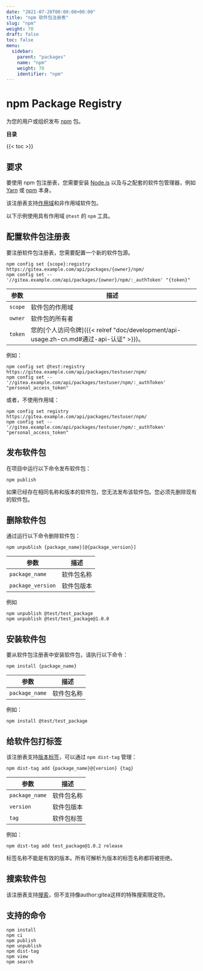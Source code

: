 ```yaml
---
date: "2021-07-20T00:00:00+00:00"
title: "npm 软件包注册表"
slug: "npm"
weight: 70
draft: false
toc: false
menu:
  sidebar:
    parent: "packages"
    name: "npm"
    weight: 70
    identifier: "npm"
---
```


# npm Package Registry

为您的用户或组织发布 [npm](https://www.npmjs.com/) 包。

**目录**

{{< toc >}}

## 要求

要使用 npm 包注册表，您需要安装 [Node.js](https://nodejs.org/en/download/)  以及与之配套的软件包管理器，例如 [Yarn](https://classic.yarnpkg.com/en/docs/install) 或 [npm](https://docs.npmjs.com/downloading-and-installing-node-js-and-npm/) 本身。

该注册表支持[作用域](https://docs.npmjs.com/misc/scope/)和非作用域软件包。

以下示例使用具有作用域 `@test` 的 `npm` 工具。

## 配置软件包注册表

要注册软件包注册表，您需要配置一个新的软件包源。

```shell
npm config set {scope}:registry https://gitea.example.com/api/packages/{owner}/npm/
npm config set -- '//gitea.example.com/api/packages/{owner}/npm/:_authToken' "{token}"
```

| 参数    | 描述                                                                                    |
| ------- | --------------------------------------------------------------------------------------- |
| `scope` | 软件包的作用域                                                                          |
| `owner` | 软件包的所有者                                                                          |
| `token` | 您的[个人访问令牌]({{< relref "doc/development/api-usage.zh-cn.md#通过-api-认证" >}})。 |

例如：

```shell
npm config set @test:registry https://gitea.example.com/api/packages/testuser/npm/
npm config set -- '//gitea.example.com/api/packages/testuser/npm/:_authToken' "personal_access_token"
```

或者，不使用作用域：

```shell
npm config set registry https://gitea.example.com/api/packages/testuser/npm/
npm config set -- '//gitea.example.com/api/packages/testuser/npm/:_authToken' "personal_access_token"
```

## 发布软件包

在项目中运行以下命令发布软件包：

```shell
npm publish
```

如果已经存在相同名称和版本的软件包，您无法发布该软件包。您必须先删除现有的软件包。

## 删除软件包

通过运行以下命令删除软件包：

```shell
npm unpublish {package_name}[@{package_version}]
```

| 参数              | 描述       |
| ----------------- | ---------- |
| `package_name`    | 软件包名称 |
| `package_version` | 软件包版本 |

例如

```shell
npm unpublish @test/test_package
npm unpublish @test/test_package@1.0.0
```

## 安装软件包

要从软件包注册表中安装软件包，请执行以下命令：

```shell
npm install {package_name}
```

| 参数           | 描述       |
| -------------- | ---------- |
| `package_name` | 软件包名称 |

例如：

```shell
npm install @test/test_package
```

## 给软件包打标签

该注册表支持[版本标签](https://docs.npmjs.com/adding-dist-tags-to-packages/)，可以通过 `npm dist-tag` 管理：

```shell
npm dist-tag add {package_name}@{version} {tag}
```

| 参数           | 描述       |
| -------------- | ---------- |
| `package_name` | 软件包名称 |
| `version`      | 软件包版本 |
| `tag`          | 软件包标签 |

例如：

```shell
npm dist-tag add test_package@1.0.2 release
```

标签名称不能是有效的版本。所有可解析为版本的标签名称都将被拒绝。

## 搜索软件包

该注册表支持[搜索](https://docs.npmjs.com/cli/v7/commands/npm-search/)，但不支持像author:gitea这样的特殊搜索限定符。

## 支持的命令

```
npm install
npm ci
npm publish
npm unpublish
npm dist-tag
npm view
npm search
```
